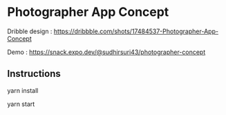 
# Photographer App Concept

Dribble design : https://dribbble.com/shots/17484537-Photographer-App-Concept

Demo : https://snack.expo.dev/@sudhirsuri43/photographer-concept

## Instructions

yarn install

yarn start
